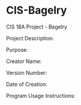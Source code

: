 # CIS-Bagelry
CIS 18A Project - Bagelry


Project Description: 

Purpose:

Creator Name:

Version Number:

Date of Creation:

Program Usage Instructions: 
